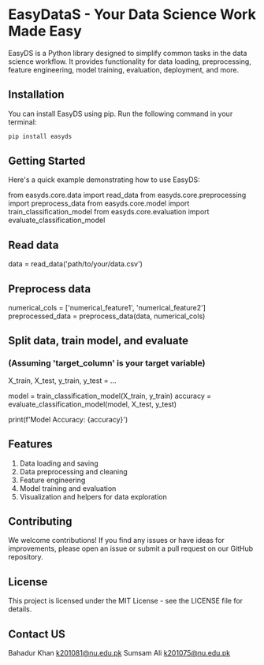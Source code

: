 # EasyDataS - Your Data Science Work Made Easy

EasyDS is a Python library designed to simplify common tasks in the data science workflow. It provides functionality for data loading, preprocessing, feature engineering, model training, evaluation, deployment, and more.

## Installation

You can install EasyDS using pip. Run the following command in your terminal:

```bash
pip install easyds
```

## Getting Started

Here's a quick example demonstrating how to use EasyDS:

from easyds.core.data import read_data
from easyds.core.preprocessing import preprocess_data
from easyds.core.model import train_classification_model
from easyds.core.evaluation import evaluate_classification_model

## Read data

data = read_data('path/to/your/data.csv')

## Preprocess data

numerical_cols = ['numerical_feature1', 'numerical_feature2']
preprocessed_data = preprocess_data(data, numerical_cols)

## Split data, train model, and evaluate

### (Assuming 'target_column' is your target variable)

X_train, X_test, y_train, y_test = ...

model = train_classification_model(X_train, y_train)
accuracy = evaluate_classification_model(model, X_test, y_test)

print(f'Model Accuracy: {accuracy}')

## Features

1. Data loading and saving
2. Data preprocessing and cleaning
3. Feature engineering
4. Model training and evaluation
5. Visualization and helpers for data exploration

## Contributing

We welcome contributions! If you find any issues or have ideas for improvements, please open an issue or submit a pull request on our GitHub repository.

## License

This project is licensed under the MIT License - see the LICENSE file for details.

## Contact US

Bahadur Khan k201081@nu.edu.pk
Sumsam Ali k201075@nu.edu.pk
